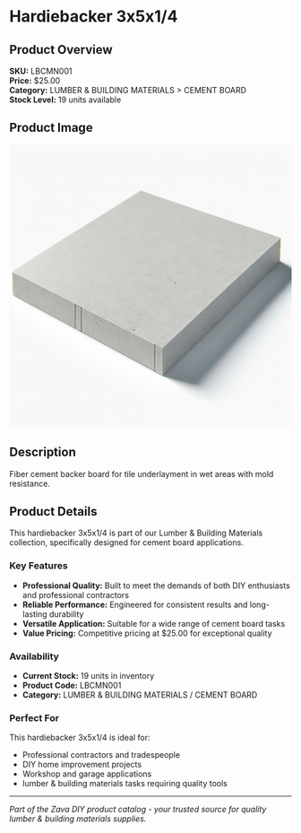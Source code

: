 # Hardiebacker 3x5x1/4

## Product Overview

**SKU:** LBCMN001  
**Price:** $25.00  
**Category:** LUMBER & BUILDING MATERIALS > CEMENT BOARD  
**Stock Level:** 19 units available  

## Product Image

![Hardiebacker 3x5x1/4](https://raw.githubusercontent.com/microsoft/ai-tour-26-zava-diy-dataset-plus-mcp/refs/heads/main/images/lumber_%26_building_materials_cement_board_hardiebacker_3x5x14_20250620_204215.png)

## Description

Fiber cement backer board for tile underlayment in wet areas with mold resistance.

## Product Details

This hardiebacker 3x5x1/4 is part of our Lumber & Building Materials collection, specifically designed for cement board applications. 

### Key Features

- **Professional Quality:** Built to meet the demands of both DIY enthusiasts and professional contractors
- **Reliable Performance:** Engineered for consistent results and long-lasting durability
- **Versatile Application:** Suitable for a wide range of cement board tasks
- **Value Pricing:** Competitive pricing at $25.00 for exceptional quality

### Availability

- **Current Stock:** 19 units in inventory
- **Product Code:** LBCMN001
- **Category:** LUMBER & BUILDING MATERIALS / CEMENT BOARD

### Perfect For

This hardiebacker 3x5x1/4 is ideal for:
- Professional contractors and tradespeople
- DIY home improvement projects  
- Workshop and garage applications
- lumber & building materials tasks requiring quality tools

---

*Part of the Zava DIY product catalog - your trusted source for quality lumber & building materials supplies.*
